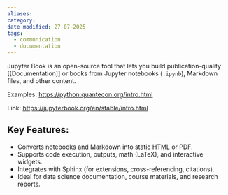 ```yaml
---
aliases: 
category: 
date modified: 27-07-2025
tags:
  - communication
  - documentation
---
```

Jupyter Book is an open-source tool that lets you build publication-quality [[Documentation]] or books from Jupyter notebooks (`.ipynb`), Markdown files, and other content.

Examples: https://python.quantecon.org/intro.html

Link: https://jupyterbook.org/en/stable/intro.html
## Key Features:

* Converts notebooks and Markdown into static HTML or PDF.
* Supports code execution, outputs, math (LaTeX), and interactive widgets.
* Integrates with Sphinx (for extensions, cross-referencing, citations).
* Ideal for data science documentation, course materials, and research reports.
